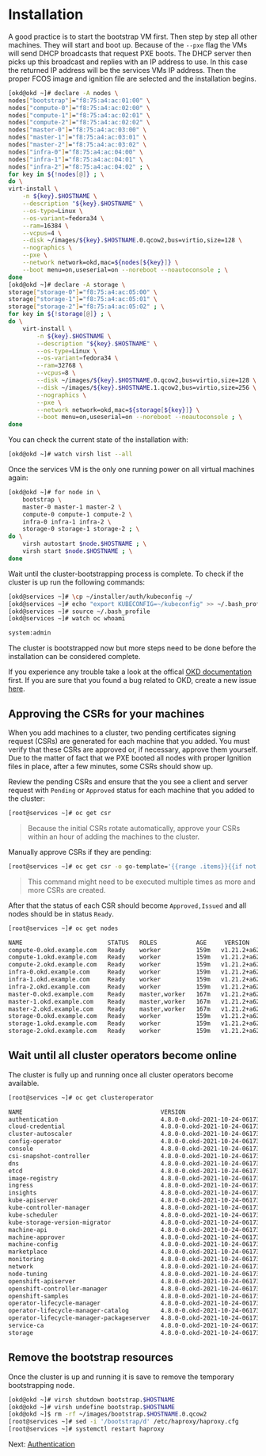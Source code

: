 # Installation

A good practice is to start the bootstrap VM first. Then step by step all other
machines. They will start and boot up. Because of the `--pxe` flag the VMs will
send DHCP broadcasts that request PXE boots. The DHCP server then picks up this
broadcast and replies with an IP address to use. In this case the returned IP
address will be the services VMs IP address. Then the proper FCOS image and
ignition file are selected and the installation begins.

```bash
[okd@okd ~]# declare -A nodes \
nodes["bootstrap"]="f8:75:a4:ac:01:00" \
nodes["compute-0"]="f8:75:a4:ac:02:00" \
nodes["compute-1"]="f8:75:a4:ac:02:01" \
nodes["compute-2"]="f8:75:a4:ac:02:02" \
nodes["master-0"]="f8:75:a4:ac:03:00" \
nodes["master-1"]="f8:75:a4:ac:03:01" \
nodes["master-2"]="f8:75:a4:ac:03:02" \
nodes["infra-0"]="f8:75:a4:ac:04:00" \
nodes["infra-1"]="f8:75:a4:ac:04:01" \
nodes["infra-2"]="f8:75:a4:ac:04:02" ; \
for key in ${!nodes[@]} ; \
do \
virt-install \
    -n ${key}.$HOSTNAME \
    --description "${key}.$HOSTNAME" \
    --os-type=Linux \
    --os-variant=fedora34 \
    --ram=16384 \
    --vcpus=4 \
    --disk ~/images/${key}.$HOSTNAME.0.qcow2,bus=virtio,size=128 \
    --nographics \
    --pxe \
    --network network=okd,mac=${nodes[${key}]} \
    --boot menu=on,useserial=on --noreboot --noautoconsole ; \
done
[okd@okd ~]# declare -A storage \
storage["storage-0"]="f8:75:a4:ac:05:00" \
storage["storage-1"]="f8:75:a4:ac:05:01" \
storage["storage-2"]="f8:75:a4:ac:05:02" ; \
for key in ${!storage[@]} ; \
do \
    virt-install \
        -n ${key}.$HOSTNAME \
        --description "${key}.$HOSTNAME" \
        --os-type=Linux \
        --os-variant=fedora34 \
        --ram=32768 \
        --vcpus=8 \
        --disk ~/images/${key}.$HOSTNAME.0.qcow2,bus=virtio,size=128 \
        --disk ~/images/${key}.$HOSTNAME.1.qcow2,bus=virtio,size=256 \
        --nographics \
        --pxe \
        --network network=okd,mac=${storage[${key}]} \
        --boot menu=on,useserial=on --noreboot --noautoconsole ; \
done
```

You can check the current state of the installation with:

```bash
[okd@okd ~]# watch virsh list --all
```

Once the services VM is the only one running power on all virtual machines
again:

```bash
[okd@okd ~]# for node in \
    bootstrap \
    master-0 master-1 master-2 \
    compute-0 compute-1 compute-2 \
    infra-0 infra-1 infra-2 \
    storage-0 storage-1 storage-2 ; \
do \
    virsh autostart $node.$HOSTNAME ; \
    virsh start $node.$HOSTNAME ; \
done
```

Wait until the cluster-bootstrapping process is complete. To check if the
cluster is up run the following commands:

```bash
[okd@services ~]# \cp ~/installer/auth/kubeconfig ~/
[okd@services ~]# echo "export KUBECONFIG=~/kubeconfig" >> ~/.bash_profile
[okd@services ~]# source ~/.bash_profile
[okd@services ~]# watch oc whoami

system:admin
```

The cluster is bootstrapped now but more steps need to be done before the
installation can be considered complete.

If you experience any trouble take a look at the offical [OKD
documentation](https://docs.okd.io/latest/installing/installing_bare_metal/installing-restricted-networks-bare-metal.html)
first. If you are sure that you found a bug related to OKD, create a new issue
[here](https://github.com/openshift/okd/issues/new/choose).

## Approving the CSRs for your machines

When you add machines to a cluster, two pending certificates signing request
(CSRs) are generated for each machine that you added. You must verify that these
CSRs are approved or, if necessary, approve them yourself. Due to the matter of
fact that we PXE booted all nodes with proper Ignition files in place, after a
few minutes, some CSRs should show up.

Review the pending CSRs and ensure that the you see a client and server request
with `Pending` or `Approved` status for each machine that you added to the
cluster:

```bash
[root@services ~]# oc get csr
```

> Because the initial CSRs rotate automatically, approve your CSRs within an
> hour of adding the machines to the cluster.

Manually approve CSRs if they are pending:

```bash
[root@services ~]# oc get csr -o go-template='{{range .items}}{{if not .status}}{{.metadata.name}}{{"\n"}}{{end}}{{end}}' | xargs oc adm certificate approve
```

> This command might need to be executed multiple times as more and more CSRs
> are created.

After that the status of each CSR should become `Approved,Issued` and all nodes
should be in status `Ready`.

```bash
[root@services ~]# oc get nodes

NAME                        STATUS   ROLES           AGE     VERSION
compute-0.okd.example.com   Ready    worker          159m   v1.21.2+a620f50-1503
compute-1.okd.example.com   Ready    worker          159m   v1.21.2+a620f50-1503
compute-2.okd.example.com   Ready    worker          159m   v1.21.2+a620f50-1503
infra-0.okd.example.com     Ready    worker          159m   v1.21.2+a620f50-1503
infra-1.okd.example.com     Ready    worker          159m   v1.21.2+a620f50-1503
infra-2.okd.example.com     Ready    worker          159m   v1.21.2+a620f50-1503
master-0.okd.example.com    Ready    master,worker   167m   v1.21.2+a620f50-1503
master-1.okd.example.com    Ready    master,worker   167m   v1.21.2+a620f50-1503
master-2.okd.example.com    Ready    master,worker   167m   v1.21.2+a620f50-1503
storage-0.okd.example.com   Ready    worker          159m   v1.21.2+a620f50-1503
storage-1.okd.example.com   Ready    worker          159m   v1.21.2+a620f50-1503
storage-2.okd.example.com   Ready    worker          159m   v1.21.2+a620f50-1503
```

## Wait until all cluster operators become online

The cluster is fully up and running once all cluster operators become available.

```bash
[root@services ~]# oc get clusteroperator

NAME                                       VERSION                         AVAILABLE   PROGRESSING   DEGRADED   SINCE
authentication                             4.8.0-0.okd-2021-10-24-061736   True        False         False      7m53s
cloud-credential                           4.8.0-0.okd-2021-10-24-061736   True        False         False      29m
cluster-autoscaler                         4.8.0-0.okd-2021-10-24-061736   True        False         False      24m
config-operator                            4.8.0-0.okd-2021-10-24-061736   True        False         False      25m
console                                    4.8.0-0.okd-2021-10-24-061736   True        False         False      13m
csi-snapshot-controller                    4.8.0-0.okd-2021-10-24-061736   True        False         False      25m
dns                                        4.8.0-0.okd-2021-10-24-061736   True        False         False      24m
etcd                                       4.8.0-0.okd-2021-10-24-061736   True        False         False      23m
image-registry                             4.8.0-0.okd-2021-10-24-061736   True        False         False      17m
ingress                                    4.8.0-0.okd-2021-10-24-061736   True        False         False      16m
insights                                   4.8.0-0.okd-2021-10-24-061736   True        False         False      25m
kube-apiserver                             4.8.0-0.okd-2021-10-24-061736   True        False         False      22m
kube-controller-manager                    4.8.0-0.okd-2021-10-24-061736   True        False         False      22m
kube-scheduler                             4.8.0-0.okd-2021-10-24-061736   True        False         False      22m
kube-storage-version-migrator              4.8.0-0.okd-2021-10-24-061736   True        False         False      24m
machine-api                                4.8.0-0.okd-2021-10-24-061736   True        False         False      25m
machine-approver                           4.8.0-0.okd-2021-10-24-061736   True        False         False      25m
machine-config                             4.8.0-0.okd-2021-10-24-061736   True        False         False      24m
marketplace                                4.8.0-0.okd-2021-10-24-061736   True        False         False      24m
monitoring                                 4.8.0-0.okd-2021-10-24-061736   True        False         False      16m
network                                    4.8.0-0.okd-2021-10-24-061736   True        False         False      25m
node-tuning                                4.8.0-0.okd-2021-10-24-061736   True        False         False      25m
openshift-apiserver                        4.8.0-0.okd-2021-10-24-061736   True        False         False      17m
openshift-controller-manager               4.8.0-0.okd-2021-10-24-061736   True        False         False      22m
openshift-samples                          4.8.0-0.okd-2021-10-24-061736   True        False         False      16m
operator-lifecycle-manager                 4.8.0-0.okd-2021-10-24-061736   True        False         False      24m
operator-lifecycle-manager-catalog         4.8.0-0.okd-2021-10-24-061736   True        False         False      25m
operator-lifecycle-manager-packageserver   4.8.0-0.okd-2021-10-24-061736   True        False         False      17m
service-ca                                 4.8.0-0.okd-2021-10-24-061736   True        False         False      25m
storage                                    4.8.0-0.okd-2021-10-24-061736   True        False         False      25m
```

## Remove the bootstrap resources

Once the cluster is up and running it is save to remove the temporary
bootstrapping node.

```bash
[okd@okd ~]# virsh shutdown bootstrap.$HOSTNAME
[okd@okd ~]# virsh undefine bootstrap.$HOSTNAME
[okd@okd ~]$ rm -rf ~/images/bootstrap.$HOSTNAME.0.qcow2
[root@services ~]# sed -i '/bootstrap/d' /etc/haproxy/haproxy.cfg
[root@services ~]# systemctl restart haproxy
```

Next: [Authentication](10-authentication.md)
